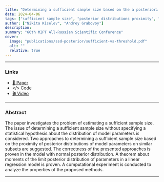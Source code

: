 ```yaml
---
title: "Determining a sufficient sample size based on the a posteriori distribution of model parameters"
date: 2024-04-06
tags: ["sufficient sample size", "posterior distributions proximity", "normal posterior distribution", "linear regression"]
author: ["Nikita Kiselev", "Andrey Grabovoy"]
description: 
summary: "66th MIPT All-Russian Scientific Conference"
cover:
  image: "publications/ssd-posterior/sufficient-vs-threshold.pdf"
  alt: ""
  relative: true
---
```


---

### Links

- [📝 Paper](https://github.com/kisnikser/Posterior-Distributions-Proximity/blob/main/paper/main.pdf) 
- [</> Code](https://github.com/kisnikser/Posterior-Distributions-Proximity/tree/main/code)
- [🎬 Video](https://www.youtube.com/watch?v=WnIRaRl730A&t=1728s)

---

### Abstract

The paper investigates the problem of estimating a sufficient sample size. The issue of determining a sufficient sample size without specifying a statistical hypothesis about the distribution of model parameters is considered. Two approaches to determining a sufficient sample size based on the proximity of posterior distributions of model parameters on similar subsets are suggested. The correctness of the presented approaches is proven in the model with normal posterior distribution. A theorem about moments of the limit posterior distribution of parameters in a linear regression model is proven. A computational experiment is conducted to analyze the properties of the proposed methods.

---


